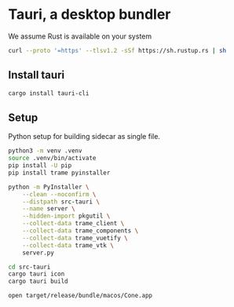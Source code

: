 # Tauri, a desktop bundler

We assume Rust is available on your system

```bash
curl --proto '=https' --tlsv1.2 -sSf https://sh.rustup.rs | sh
```

## Install tauri

```bash
cargo install tauri-cli
```

## Setup

Python setup for building sidecar as single file.

```bash
python3 -m venv .venv
source .venv/bin/activate
pip install -U pip
pip install trame pyinstaller

python -m PyInstaller \
    --clean --noconfirm \
    --distpath src-tauri \
    --name server \
    --hidden-import pkgutil \
    --collect-data trame_client \
    --collect-data trame_components \
    --collect-data trame_vuetify \
    --collect-data trame_vtk \
    server.py

cd src-tauri
cargo tauri icon
cargo tauri build

open target/release/bundle/macos/Cone.app
```
